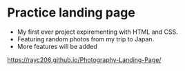 # Practice landing page
- My first ever project expirementing with HTML and CSS. 
- Featuring random photos from my trip to Japan.
- More features will be added 

https://rayc206.github.io/Photography-Landing-Page/

